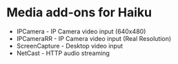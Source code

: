 # Media add-ons for Haiku

* IPCamera - IP Camera video input (640x480)
* IPCameraRR - IP Camera video input (Real Resolution)
* ScreenCapture - Desktop video input
* NetCast - HTTP audio streaming
